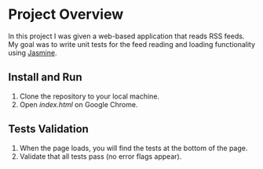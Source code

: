 # Project Overview

In this project I was given a web-based application that reads RSS feeds. My goal was to write unit tests for the feed reading and loading functionality using [Jasmine](http://jasmine.github.io/).

## Install and Run
1. Clone the repository to your local machine.
2. Open _index.html_ on Google Chrome.

## Tests Validation
1. When the page loads, you will find the tests at the bottom of the page.
2. Validate that all tests pass (no error flags appear).
